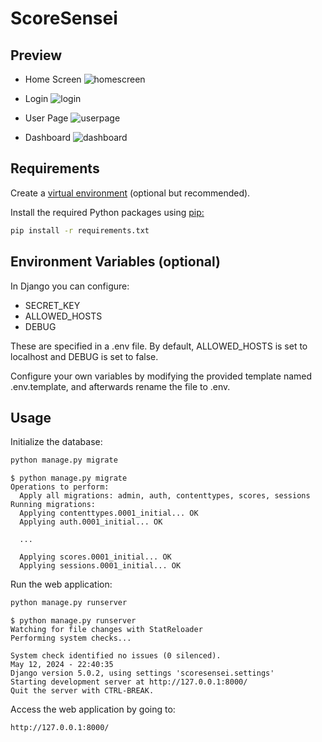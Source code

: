 # ScoreSensei

## Preview
- Home Screen
![homescreen](https://github.com/kitchy115/ScoreSensei/assets/113550578/8cf2886f-3fa0-4255-8dc5-0c7641198d30)

- Login
![login](https://github.com/kitchy115/ScoreSensei/assets/113550578/ea7ac7ea-da41-4ea1-991d-d83889786e5d)

- User Page
![userpage](https://github.com/kitchy115/ScoreSensei/assets/113550578/5c286645-3868-4237-92d8-b3f037fe0eb1)

- Dashboard
![dashboard](https://github.com/kitchy115/ScoreSensei/assets/113550578/7a3b5dbb-9142-48dc-a87c-840bde58694b)

## Requirements

Create a [virtual environment](https://docs.python.org/3/tutorial/venv.html) (optional but recommended).

Install the required Python packages using [pip:](https://pip.pypa.io/en/stable/)

```bash
pip install -r requirements.txt
```

## Environment Variables (optional)

In Django you can configure:
- SECRET_KEY
- ALLOWED_HOSTS
- DEBUG

These are specified in a .env file. By default, ALLOWED_HOSTS is set to localhost and DEBUG is set to false.

Configure your own variables by modifying the provided template named .env.template, and afterwards rename the file to .env.

## Usage

Initialize the database:

```bash
python manage.py migrate
```

```
$ python manage.py migrate
Operations to perform:
  Apply all migrations: admin, auth, contenttypes, scores, sessions
Running migrations:
  Applying contenttypes.0001_initial... OK
  Applying auth.0001_initial... OK

  ...

  Applying scores.0001_initial... OK
  Applying sessions.0001_initial... OK
```

Run the web application:

```bash
python manage.py runserver
```

```
$ python manage.py runserver
Watching for file changes with StatReloader
Performing system checks...

System check identified no issues (0 silenced).
May 12, 2024 - 22:40:35
Django version 5.0.2, using settings 'scoresensei.settings'
Starting development server at http://127.0.0.1:8000/
Quit the server with CTRL-BREAK.
```

Access the web application by going to:

```
http://127.0.0.1:8000/
```

